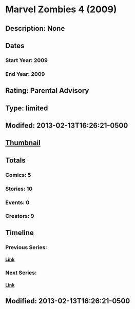 # Marvel Zombies 4 (2009)
## Description: None
## Dates
### Start Year: 2009
### End Year: 2009
## Rating: Parental Advisory
## Type: limited
## Modifed: 2013-02-13T16:26:21-0500
## [Thumbnail](http://i.annihil.us/u/prod/marvel/i/mg/1/03/511c046849b41.jpg)
## Totals
### Comics: 5
### Stories: 10
### Events: 0
### Creators: 9
## Timeline
### Previous Series: 
#### [Link]()
### Next Series: 
#### [Link]()
## Modified: 2013-02-13T16:26:21-0500